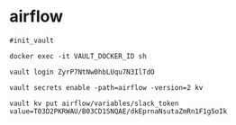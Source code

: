 # airflow


    #init_vault
    
    docker exec -it VAULT_DOCKER_ID sh

    vault login ZyrP7NtNw0hbLUqu7N3IlTdO

    vault secrets enable -path=airflow -version=2 kv

    vault kv put airflow/variables/slack_token value=T03D2PKRWAU/B03CD1SNQAE/dkEprnaNsutaZmRn1F1g5oIk
    